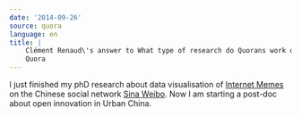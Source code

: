 ```yaml
---
date: '2014-09-26'
source: quora
language: en
title: |
    Clément Renaud\'s answer to What type of research do Quorans work on? -
    Quora
---
```


I just finished my phD research about data visualisation of [Internet
Memes](http://quora.com/topic/Internet-Memes) on the Chinese social
network [Sina Weibo](http://quora.com/topic/Sina-Weibo). Now I am
starting a post-doc about open innovation in Urban China.
